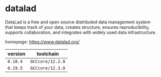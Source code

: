 # datalad

DataLad is a free and open source distributed data management system that keeps track of your data, creates structure, ensures reproducibility, supports collaboration, and integrates with widely used data infrastructure.

*homepage*: <https://www.datalad.org/>

version | toolchain
--------|----------
``0.18.4`` | ``GCCcore/12.2.0``
``0.19.5`` | ``GCCcore/12.3.0``
